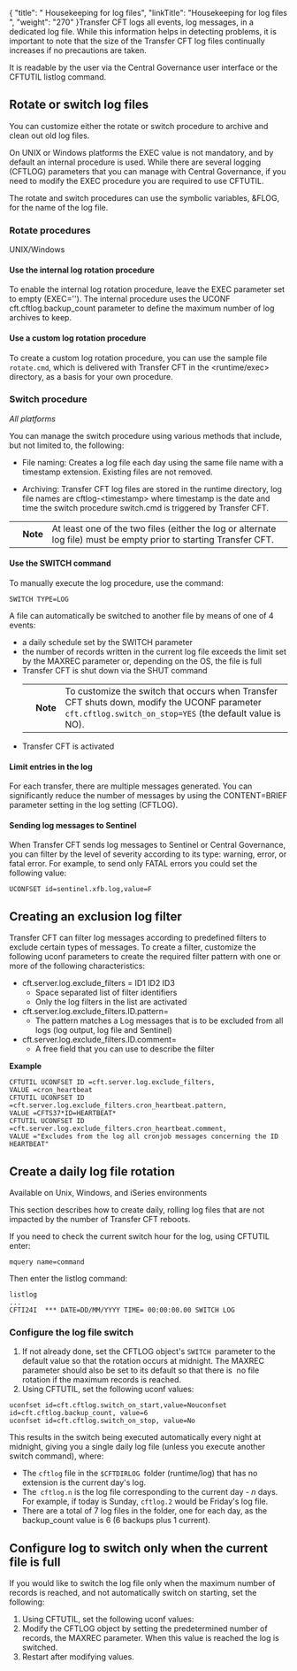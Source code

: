 {
    "title": " Housekeeping for log files",
    "linkTitle": "Housekeeping for log files ",
    "weight": "270"
}Transfer CFT logs all events, log messages, in a dedicated log file. While this information helps in detecting problems, it is important to note that the size of the Transfer CFT log files continually increases if no precautions are taken.

It is readable by the user via the Central Governance user interface or the CFTUTIL listlog command.

## Rotate or switch log files

You can customize either the rotate or switch procedure to archive and clean out old log files.

On UNIX or Windows platforms the EXEC value is not mandatory, and by default an internal procedure is used. While there are several logging (CFTLOG) parameters that you can manage with <span class="mc-variable Primary.CG or_UM variable">Central Governance</span>, if you need to modify the EXEC procedure you are required to use CFTUTIL.

The rotate and switch procedures can use the symbolic variables, &FLOG,
for the name of the log file.

### Rotate procedures

UNIX/Windows

#### Use the internal log rotation procedure

To enable the internal log rotation procedure, leave the EXEC parameter set to empty (EXEC=''). The internal procedure uses the UCONF cft.cftlog.backup\_count parameter to define the maximum number of log archives to keep.

#### Use a custom log rotation procedure

To create a custom log rotation procedure, you can use the sample file `rotate.cmd`, which is delivered with <span class="mc-variable axway_variables.Component_Short_Name variable">Transfer CFT</span> in the &lt;runtime/exec> directory, as a basis for your own procedure.

### Switch procedure

*All platforms*

You can manage the switch procedure using various methods that include, but not limited to, the following:

-   File naming: Creates a log file each day using the same file name with a timestamp extension. Existing files are not removed.

<!-- -->

-   Archiving: Transfer CFT log files are stored in the runtime directory, log file names are cftlog-&lt;timestamp> where timestamp is the date and time the switch procedure switch.cmd is triggered by <span class="mc-variable axway_variables.Component_Short_Name variable">Transfer CFT</span>.

<table>
   <tbody>
      <tr>
         <td>         </td>
         <td><span><strong>Note</strong></span>         </td>
         <td>At least one of the two files (either the log or alternate log file) must be empty prior to starting Transfer CFT.         </td>
      </tr>
   </tbody>
</table>

#### Use the SWITCH command

To manually execute the log procedure, use the command:


    SWITCH TYPE=LOG

A file can automatically be switched to another file by means of one of 4 events:

-   a daily schedule
    set by the SWITCH parameter
-   the number of records
    written in the current log file exceeds the limit set by the MAXREC parameter
    or, depending on the OS, the file is full
-   <span class="mc-variable axway_variables.Component_Short_Name variable">Transfer CFT</span> is
    shut down via the SHUT command  
    <table>
       <tbody>
          <tr>
             <td>         </td>
             <td><span><strong>Note</strong></span>         </td>
             <td>To customize the switch that occurs when Transfer CFT shuts down, modify the UCONF parameter <code>cft.cftlog.switch_on_stop=YES</code> (the default value is NO).         </td>
          </tr>
       </tbody>
    </table>
-   <span class="mc-variable axway_variables.Component_Short_Name variable">Transfer CFT</span> is
    activated

#### Limit entries in the log

For each transfer, there are multiple messages generated. You can significantly reduce the number of messages by using the CONTENT=BRIEF parameter setting in the log setting (CFTLOG).

#### Sending log messages to Sentinel

When <span class="mc-variable axway_variables.Component_Short_Name variable">Transfer CFT</span> sends log messages to Sentinel or Central Governance, you can filter by the level of severity according to its type: warning, error, or fatal error. For example, to send only FATAL errors you could set the following value:


    UCONFSET id=sentinel.xfb.log,value=F

## Creating an exclusion log filter

<span class="mc-variable axway_variables.Component_Short_Name variable">Transfer CFT</span> can filter log messages according to predefined filters to exclude certain types of messages. To create a filter, customize the following uconf parameters to create the required filter pattern with one or more of the following characteristics:

-   cft.server.log.exclude\_filters = ID1 ID2 ID3
    -   Space separated list of filter identifiers
    -   Only the log filters in the list are activated
-   cft.server.log.exclude\_filters.ID.pattern=
    -   The pattern matches a Log messages that is to be excluded from all logs (log output, log file and Sentinel)
-   cft.server.log.exclude\_filters.ID.comment=
    -   A free field that you can use to describe the filter

**Example**


    CFTUTIL UCONFSET ID =cft.server.log.exclude_filters,
    VALUE =cron_heartbeat
    CFTUTIL UCONFSET ID =cft.server.log.exclude_filters.cron_heartbeat.pattern,
    VALUE =CFTS37*ID=HEARTBEAT*
    CFTUTIL UCONFSET ID =cft.server.log.exclude_filters.cron_heartbeat.comment,
    VALUE ="Excludes from the log all cronjob messages concerning the ID HEARTBEAT"

## Create a daily log file rotation

Available on Unix, Windows, and iSeries environments

This section describes how to create daily, rolling log files that are not impacted by the number of Transfer CFT reboots.

If you need to check the current switch hour for the log, using CFTUTIL enter:


    mquery name=command

Then enter the <span class="code">listlog </span>command:



    listlog
    ...
    CFTI24I  *** DATE=DD/MM/YYYY TIME= 00:00:00.00 SWITCH LOG

### Configure the log file switch

1.  If not already done, set the CFTLOG object's `SWITCH `parameter to the default value so that the rotation occurs at midnight. The MAXREC parameter should also be set to its default so that there is  no file rotation if the maximum records is reached.
2.  Using CFTUTIL, set the following uconf values:

<!-- -->


    uconfset id=cft.cftlog.switch_on_start,value=Nouconfset id=cft.cftlog.backup_count, value=6
    uconfset id=cft.cftlog.switch_on_stop, value=No

This results in the switch being executed automatically every night at midnight, giving you a single daily log file (unless you execute another switch command), where:

-   The `cftlog` file in the `$CFTDIRLOG `folder (runtime/log) that has no extension is the current day's log.
-   The` cftlog.n` is the log file corresponding to the current day *- n* days. For example, if today is Sunday, `cftlog.2` would be Friday's log file.
-   There are a total of 7 log files in the folder, one for each day, as the <span class="code">backup\_count</span> value is 6 (6 backups plus 1 current).

## Configure log to switch only when the current file is full

If you would like to switch the log file only when the maximum number of records is reached, and not automatically switch on starting, set the following:

1.  Using CFTUTIL, set the following uconf values:
2.  Modify the <span class="code">CFTLOG </span>object by setting the predetermined number of records, the <span class="code">MAXREC </span>parameter. When this value is reached the log is switched.
3.  Restart after modifying values.
